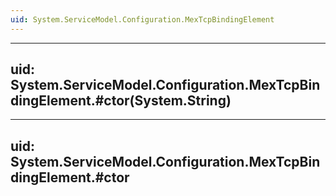 ```yaml
---
uid: System.ServiceModel.Configuration.MexTcpBindingElement
---
```


---
uid: System.ServiceModel.Configuration.MexTcpBindingElement.#ctor(System.String)
---

---
uid: System.ServiceModel.Configuration.MexTcpBindingElement.#ctor
---
